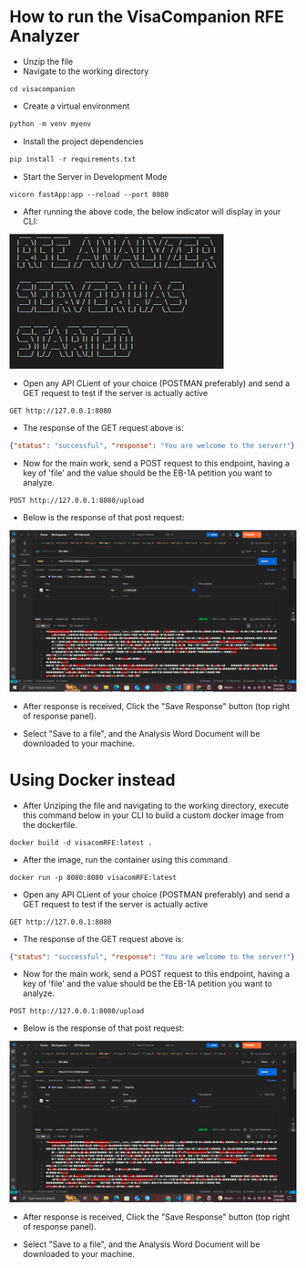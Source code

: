 # How to run the VisaCompanion RFE Analyzer

- Unzip the file
- Navigate to the working directory

```console
cd visacompanion
```
- Create a virtual environment
```python
python -m venv myenv
```
- Install the project dependencies
```python
pip install -r requirements.txt
```
- Start the Server in Development Mode
```console
vicorn fastApp:app --reload --port 8080
```
- After running the above code, the below indicator will display in your CLI:
 
![alt text](screenshots/image.png)

- Open any API CLient of your choice (POSTMAN preferably) and send a GET request to test if the server is actually active
```console
GET http://127.0.0.1:8080
```
- The response of the GET request above is:
```json
{"status": "successful", "response": "You are welcome to the server!"}
```
- Now for the main work, send a POST request to this endpoint, having a key of 'file' and the value should be the EB-1A petition you want to analyze.
```console
POST http://127.0.0.1:8080/upload
```
- Below is the response of that post request:

![alt text](screenshots/image-1.png)

- After response is received, Click the "Save Response" button (top right of response panel).

- Select "Save to a file", and the Analysis Word Document will be downloaded to your machine.

# Using Docker instead
- After Unziping the file and navigating to the working directory, execute this command below in your CLI to build a custom docker image from the dockerfile.

```console
docker build -d visacomRFE:latest .

```
- After the image, run the container using this command.

```console
docker run -p 8080:8080 visacomRFE:latest
```
- Open any API CLient of your choice (POSTMAN preferably) and send a GET request to test if the server is actually active
```console
GET http://127.0.0.1:8080
```
- The response of the GET request above is:
```json
{"status": "successful", "response": "You are welcome to the server!"}
```
- Now for the main work, send a POST request to this endpoint, having a key of 'file' and the value should be the EB-1A petition you want to analyze.
```console
POST http://127.0.0.1:8080/upload
```
- Below is the response of that post request:

![alt text](screenshots/image-1.png)

- After response is received, Click the "Save Response" button (top right of response panel).

- Select "Save to a file", and the Analysis Word Document will be downloaded to your machine.

